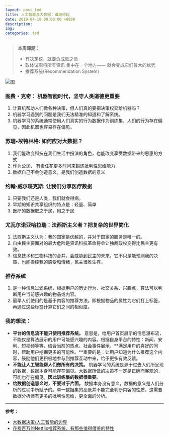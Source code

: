 ```yaml
---
layout: post_ted
title: 人工智能与大数据：谁玩得起
date: 2019-04-18 00:00:00 +0800
description:
img:
categories: ted
---
```


> **本周课题：**
> - 有决定权，就要负成败之责
> - 政体试图将所有资讯 集中在一个地方—— 就会变成它们最大的优势
> - 推荐系统(Recommendation System) 

![图](http://5b0988e595225.cdn.sohucs.com/images/20180530/38b6c3bb941f472e9987c3788fba7328.jpeg)

### 图费・克奇： 机器智能时代，坚守人类道德更重要
1. 计算机帮助人们做各种决策，但人们真的要把决策权交给机器吗？
2. 机器学习遇到的问题是我们无法精准的知道和了解系统。
3. 机器学习的系统通常使用人们真实的行为数据作为训练集，人们的行为存在偏见，因此机器也容易存在偏见。

### 苏珊•埃特林格: 如何应对大数据？
1. 我们能改变科技在我们生活中扮演的角色，也能改变享受数据带来的恩惠的方式
2. 作为公民， 有责任花更多时间来锻炼批判性思维能力
3. 数据自己不会创造意义，是我们创造数据的意义


### 约翰·威尔班克斯: 让我们分享医疗数据
1. 只要我们还是人类，我们就会得病。
2. 早期的知识共享组织的特点是：轻量、简单
3. 医疗的数据取之于民，用之于民

### 尤瓦尔诺亚哈拉瑞：法西斯主义者？把复杂的世界简化
1. 法西斯主义认为：我的国家是优越的，并对于国家的服务是唯一的。
2. 自由民主要面对的最大危险是资讯科技革命将会让独裁政权变得比民主更有效。
3. 信息技术和生物科技的合并，会威胁到民主的未来。它不只是能预测我的决策，也能操控我的感受和情绪，民主很难生存。

### 推荐系统
1. 是一种信息过滤系统，根据用户的历史行为、社交关系、兴趣点，算法可以判断用户当前感兴趣的物品或内容。
2. 最早人们使用的是基于内容的推荐方法。即根据物品的属性为它们打上标签，再通过这些标签计算它们之间的相似度。


### 我的想法：
- **平台的信息流不能只使用推荐系统。** 意思是，给用户首页展示的信息瀑布流，不能仅是算法展示的用户可能感兴趣的内容。根据自身平台的特性：新闻、安利、短视频等等，结合当前的热点、社会事件展示。**满足用户的喜好的同时，帮助用户挖掘更多的可能性。**重要的是：让用户知道为什么推荐这个内容，鼓励他们更积极地参与到推荐互动中来，给予更多有效反馈。
- **不能让人工智能帮人们做所有的决策。** 机器学习的系统是源于过去人们所呈现的数据，数据本身可能存在偏见。大数据所做的决策不一定是正确而客观的，可能也存在偏见。**因此训练集的数据很重要。**
- **给数据创造意义时，不要过于片面。** 数据本身没有意义，数据的意义是人们分析的过程中所赋予的。单一数据集的高低并不能完全判断内容的性质，这需要数据分析师有更多的批判性思维，更全面的分析。

------

**参考：**
- [大数据决策/人工智能的边界](https://www.douban.com/note/664695437/)  
- [花费百万的Netflix推荐系统，有那些值得借鉴的特性](http://www.woshipm.com/pd/296901.html)  

